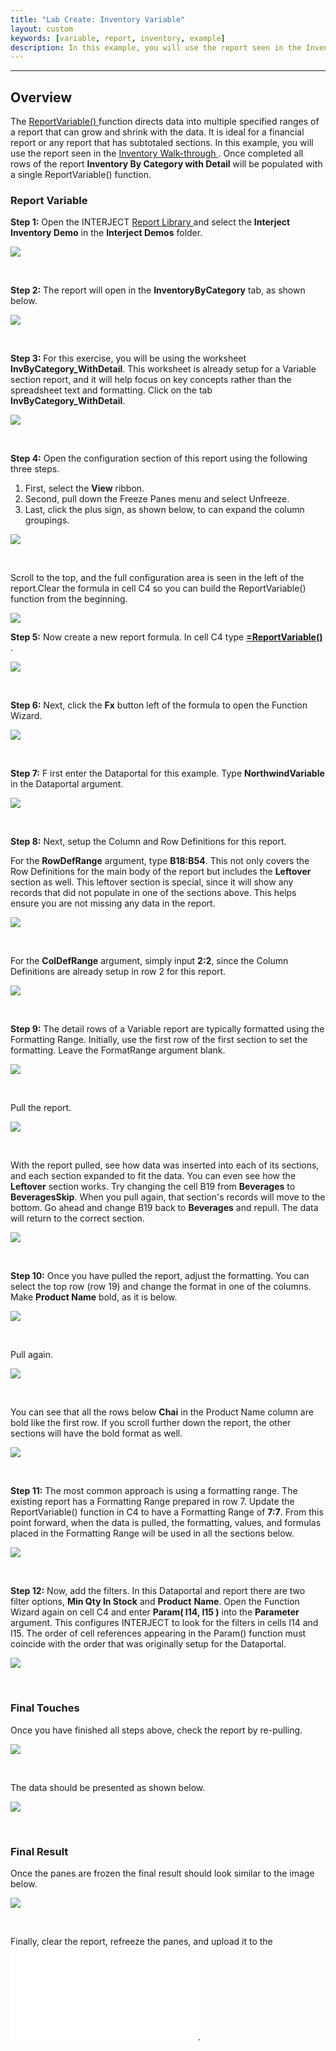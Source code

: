 ```yaml
---
title: "Lab Create: Inventory Variable"
layout: custom
keywords: [variable, report, inventory, example]
description: In this example, you will use the report seen in the Inventory Walk-through. Once completed all rows of the report Inventory By Category with Detail will be populated with a single ReportVariable() function. 
---
```

* * *

##  **Overview**   


The [ ReportVariable() ](/wIndex/ReportVariable.html) function directs data into multiple specified ranges of a report that can grow and shrink with the data. It is ideal for a financial report or any report that has subtotaled sections.  In this example, you will use the report seen in the [ Inventory Walk-through ](/wAbout/Inventory-Reports.html). Once completed all rows of the report **Inventory By Category with Detail** will be populated with a single ReportVariable() function. 

###  Report Variable 

**Step 1:** Open the INTERJECT [ Report Library ](/wAbout/Report-Library-Basics.html) and select the **Interject Inventory Demo** in the **Interject Demos** folder. 

![](/images/L-Create-InventoryVar/01.png)

<br> 


**Step 2:** The report will open in the **InventoryByCategory** tab, as shown below. 

![](/images/L-Create-InventoryVar/02.png)

<br> 


**Step 3:** For this exercise, you will be using the worksheet **InvByCategory_WithDetail**. This worksheet is already setup for a Variable section report, and it will help focus on key concepts rather than the spreadsheet text and formatting. Click on the tab  **InvByCategory_WithDetail**. 

![](/images/L-Create-InventoryVar/03.png)

<br> 


**Step 4:** Open the configuration section of this report using the following three steps. 

1. First, select the **View** ribbon. 
2. Second, pull down the Freeze Panes menu and select Unfreeze. 
3. Last, click the plus sign, as shown below, to can expand the column groupings. 



![](/images/L-Create-InventoryVar/04.png)

<br> 


Scroll to the top, and  the full configuration area is seen  in the left of the report.Clear the formula in cell C4 so you can build the ReportVariable() function from the beginning. 

![](/images/L-Create-InventoryVar/05.png)



**Step 5:** Now create a new report formula. In cell C4 type [ **=ReportVariable()** ](/wIndex/ReportVariable.html). 

![](/images/L-Create-InventoryVar/06.png)

<br> 


**Step 6:** Next, click the **Fx** button left of the formula to open the Function Wizard. 

![](/images/L-Create-InventoryVar/07.png)

<br> 


**Step 7:** F  irst enter the Dataportal for this example. Type  **NorthwindVariable** in the Dataportal argument.  

![](/images/L-Create-InventoryVar/08.png)   

<br>

**Step 8:** Next, setup the Column and Row Definitions for this report. 

For the **RowDefRange** argument, type **B18:B54**. This not only covers the Row Definitions for the main body of the report but includes the **Leftover** section as well. This leftover section is special, since it will show any records that did not populate in one of the sections above. This helps ensure you are not missing any data in the report.  

![](/images/L-Create-InventoryVar/09.png)

<br> 


For the **ColDefRange** argument, simply input **2:2**, since the Column Definitions are already setup in row 2 for this report. 

![](/images/L-Create-InventoryVar/10.png)

<br> 


**Step 9:** The detail rows of a Variable report are typically formatted using the Formatting Range. Initially, use the first row of the first section to set the formatting. Leave the FormatRange argument blank. 

![](/images/L-Create-InventoryVar/11.png)

<br> 

Pull the report.    

![](/images/L-Create-InventoryVar/12.png)

<br>

With the report pulled, see how data was inserted into each of its sections, and each section expanded to fit the data. You can even see how the **Leftover** section works. Try changing the cell B19 from **Beverages** to **BeveragesSkip**. When you pull again, that section's records will move to the bottom. Go ahead and change B19 back to **Beverages** and repull. The data will return to the correct section. 

![](/images/L-Create-InventoryVar/13.png) 

<br> 


**Step 10:** Once you have pulled the report, adjust the formatting. You can select the top row (row 19) and change the format in one of the columns. Make **Product Name** bold, as it is below. 

![](/images/L-Create-InventoryVar/14.png)

<br>

Pull again. 

![](/images/L-Create-InventoryVar/15.png)

<br> 


You can see that all the rows below **Chai** in the Product Name column are bold like the first row. If you scroll further down the report, the other sections will have the bold format as well. 

![](/images/L-Create-InventoryVar/16.png) 

<br>

**Step 11:** The most common approach is using a formatting range. The existing report has a Formatting Range prepared in row 7. Update the ReportVariable() function in C4 to have a Formatting Range of **7:7**. From this point forward,  when the data is pulled,  the formatting, values, and formulas placed in the Formatting Range will be used in all the sections below.    


![](/images/L-Create-InventoryVar/17.png) 

<br>

**Step 12:** Now, add the filters.  In this Dataportal and report there are two filter options, **Min Qty In Stock** and **Product** **Name**. Open the Function Wizard again on cell C4 and enter  **Param( I14,  I15  )** into the  **Parameter** argument. This configures INTERJECT to look for the filters in cells I14 and I15. The order of cell references appearing in the Param() function must coincide with the order that was originally setup for the Dataportal. 

![](/images/L-Create-InventoryVar/18.png)

<br>

###  Final Touches 

Once you have finished all steps above, check the report by re-pulling. 

![](/images/L-Create-InventoryVar/19.png)

<br> 


The data should be presented as shown below. 

![](/images/L-Create-InventoryVar/20.png)

<br> 


###  Final Result 

Once the panes are frozen the final result should look similar to the image below.   

![](/images/L-Create-InventoryVar/21.png)

<br>

Finally, clear the report, refreeze the panes, and upload it to the ![ Report Library ](/wGetStarted/L-Create-UpdatingReportLibrary.html).